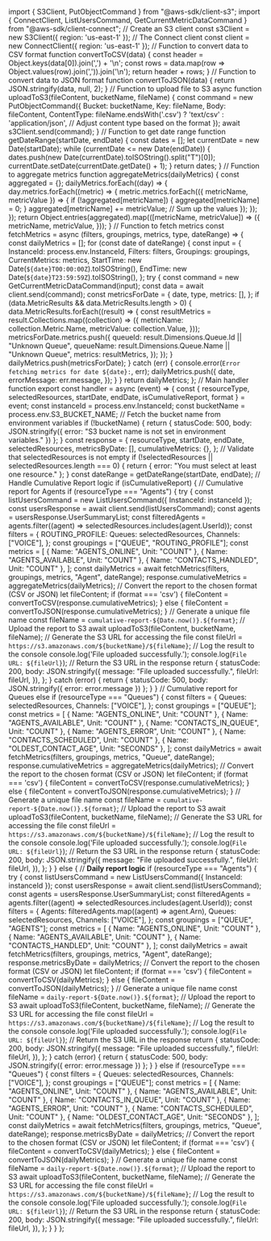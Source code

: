
import { S3Client, PutObjectCommand } from "@aws-sdk/client-s3";
import { ConnectClient, ListUsersCommand, GetCurrentMetricDataCommand } from "@aws-sdk/client-connect";
// Create an S3 client
const s3Client = new S3Client({ region: 'us-east-1' });
// The Connect client
const client = new ConnectClient({ region: 'us-east-1' });
// Function to convert data to CSV format
function convertToCSV(data) {
 const header = Object.keys(data[0]).join(',') + '\n';
 const rows = data.map(row => Object.values(row).join(',')).join('\n');
 return header + rows;
}
// Function to convert data to JSON format
function convertToJSON(data) {
 return JSON.stringify(data, null, 2);
}
// Function to upload file to S3
async function uploadToS3(fileContent, bucketName, fileName) {
 const command = new PutObjectCommand({
   Bucket: bucketName,
   Key: fileName,
   Body: fileContent,
   ContentType: fileName.endsWith('.csv') ? 'text/csv' : 'application/json', // Adjust content type based on the format
 });
 await s3Client.send(command);
}
// Function to get date range
function getDateRange(startDate, endDate) {
 const dates = [];
 let currentDate = new Date(startDate);
 while (currentDate <= new Date(endDate)) {
   dates.push(new Date(currentDate).toISOString().split("T")[0]);
   currentDate.setDate(currentDate.getDate() + 1);
 }
 return dates;
}
// Function to aggregate metrics
function aggregateMetrics(dailyMetrics) {
 const aggregated = {};
 dailyMetrics.forEach((day) => {
   day.metrics.forEach((metric) => {
     metric.metrics.forEach(({ metricName, metricValue }) => {
       if (!aggregated[metricName]) {
         aggregated[metricName] = 0;
       }
       aggregated[metricName] += metricValue; // Sum up the values
     });
   });
 });
 return Object.entries(aggregated).map(([metricName, metricValue]) => ({
   metricName,
   metricValue,
 }));
}
// Function to fetch metrics
const fetchMetrics = async (filters, groupings, metrics, type, dateRange) => {
 const dailyMetrics = [];
 for (const date of dateRange) {
   const input = {
     InstanceId: process.env.InstanceId,
     Filters: filters,
     Groupings: groupings,
     CurrentMetrics: metrics,
     StartTime: new Date(`${date}T00:00:00Z`).toISOString(),
     EndTime: new Date(`${date}T23:59:59Z`).toISOString(),
   };
   try {
     const command = new GetCurrentMetricDataCommand(input);
     const data = await client.send(command);
     const metricsForDate = {
       date,
       type,
       metrics: [],
     };
     if (data.MetricResults && data.MetricResults.length > 0) {
       data.MetricResults.forEach((result) => {
         const resultMetrics = result.Collections.map((collection) => ({
           metricName: collection.Metric.Name,
           metricValue: collection.Value,
         }));
         metricsForDate.metrics.push({
           queueId: result.Dimensions.Queue.Id || "Unknown Queue",
           queueName: result.Dimensions.Queue.Name || "Unknown Queue",
           metrics: resultMetrics,
         });
       });
     }
     dailyMetrics.push(metricsForDate);
   } catch (err) {
     console.error(`Error fetching metrics for date ${date}:`, err);
     dailyMetrics.push({
       date,
       errorMessage: err.message,
     });
   }
 }
 return dailyMetrics;
};
// Main handler function
export const handler = async (event) => {
 const { resourceType, selectedResources, startDate, endDate, isCumulativeReport, format } = event;
 const instanceId = process.env.InstanceId;
 const bucketName = process.env.S3_BUCKET_NAME; // Fetch the bucket name from environment variables
 if (!bucketName) {
   return { statusCode: 500, body: JSON.stringify({ error: "S3 bucket name is not set in environment variables." }) };
 }
 const response = {
   resourceType,
   startDate,
   endDate,
   selectedResources,
   metricsByDate: [],
   cumulativeMetrics: {},
 };
 // Validate that selectedResources is not empty
 if (!selectedResources || selectedResources.length === 0) {
   return { error: "You must select at least one resource." };
 }
 const dateRange = getDateRange(startDate, endDate);
 // Handle Cumulative Report logic
 if (isCumulativeReport) {
   // Cumulative report for Agents
   if (resourceType === "Agents") {
     try {
       const listUsersCommand = new ListUsersCommand({ InstanceId: instanceId });
       const usersResponse = await client.send(listUsersCommand);
       const agents = usersResponse.UserSummaryList;
       const filteredAgents = agents.filter((agent) => selectedResources.includes(agent.UserId));
       const filters = {
         ROUTING_PROFILE: 
         Queues: selectedResources,
         Channels: ["VOICE"],
       };
       const groupings = ["QUEUE", "ROUTING_PROFILE"];
       const metrics = [
         { Name: "AGENTS_ONLINE", Unit: "COUNT" },
         { Name: "AGENTS_AVAILABLE", Unit: "COUNT" },
         { Name: "CONTACTS_HANDLED", Unit: "COUNT" },
       ];
       const dailyMetrics = await fetchMetrics(filters, groupings, metrics, "Agent", dateRange);
       response.cumulativeMetrics = aggregateMetrics(dailyMetrics);
       // Convert the report to the chosen format (CSV or JSON)
       let fileContent;
       if (format === 'csv') {
         fileContent = convertToCSV(response.cumulativeMetrics);
       } else {
         fileContent = convertToJSON(response.cumulativeMetrics);
       }
       // Generate a unique file name
       const fileName = `cumulative-report-${Date.now()}.${format}`;
       // Upload the report to S3
       await uploadToS3(fileContent, bucketName, fileName);
       // Generate the S3 URL for accessing the file
       const fileUrl = `https://s3.amazonaws.com/${bucketName}/${fileName}`;
       // Log the result to the console
       console.log('File uploaded successfully.');
       console.log(`File URL: ${fileUrl}`);
       // Return the S3 URL in the response
       return {
         statusCode: 200,
         body: JSON.stringify({
           message: "File uploaded successfully.",
           fileUrl: fileUrl,
         }),
       };
     } catch (error) {
       return { statusCode: 500, body: JSON.stringify({ error: error.message }) };
     }
   }
   // Cumulative report for Queues
   else if (resourceType === "Queues") {
     const filters = {
       Queues: selectedResources,
       Channels: ["VOICE"],
     };
     const groupings = ["QUEUE"];
     const metrics = [
       { Name: "AGENTS_ONLINE", Unit: "COUNT" },
       { Name: "AGENTS_AVAILABLE", Unit: "COUNT" },
       { Name: "CONTACTS_IN_QUEUE", Unit: "COUNT" },
       { Name: "AGENTS_ERROR", Unit: "COUNT" },
       { Name: "CONTACTS_SCHEDULED", Unit: "COUNT" },
       { Name: "OLDEST_CONTACT_AGE", Unit: "SECONDS" },
     ];
     const dailyMetrics = await fetchMetrics(filters, groupings, metrics, "Queue", dateRange);
     response.cumulativeMetrics = aggregateMetrics(dailyMetrics);
     // Convert the report to the chosen format (CSV or JSON)
     let fileContent;
     if (format === 'csv') {
       fileContent = convertToCSV(response.cumulativeMetrics);
     } else {
       fileContent = convertToJSON(response.cumulativeMetrics);
     }
     // Generate a unique file name
     const fileName = `cumulative-report-${Date.now()}.${format}`;
     // Upload the report to S3
     await uploadToS3(fileContent, bucketName, fileName);
     // Generate the S3 URL for accessing the file
     const fileUrl = `https://s3.amazonaws.com/${bucketName}/${fileName}`;
     // Log the result to the console
     console.log('File uploaded successfully.');
     console.log(`File URL: ${fileUrl}`);
     // Return the S3 URL in the response
     return {
       statusCode: 200,
       body: JSON.stringify({
         message: "File uploaded successfully.",
         fileUrl: fileUrl,
       }),
     };
   }
 } else {
   // **Daily report logic**
   if (resourceType === "Agents") {
     try {
       const listUsersCommand = new ListUsersCommand({ InstanceId: instanceId });
       const usersResponse = await client.send(listUsersCommand);
       const agents = usersResponse.UserSummaryList;
       const filteredAgents = agents.filter((agent) => selectedResources.includes(agent.UserId));
       const filters = {
         Agents: filteredAgents.map((agent) => agent.Arn),
         Queues: selectedResources,
         Channels: ["VOICE"],
       };
       const groupings = ["QUEUE", "AGENTS"];
       const metrics = [
         { Name: "AGENTS_ONLINE", Unit: "COUNT" },
         { Name: "AGENTS_AVAILABLE", Unit: "COUNT" },
         { Name: "CONTACTS_HANDLED", Unit: "COUNT" },
       ];
       const dailyMetrics = await fetchMetrics(filters, groupings, metrics, "Agent", dateRange);
       response.metricsByDate = dailyMetrics;
       // Convert the report to the chosen format (CSV or JSON)
       let fileContent;
       if (format === 'csv') {
         fileContent = convertToCSV(dailyMetrics);
       } else {
         fileContent = convertToJSON(dailyMetrics);
       }
       // Generate a unique file name
       const fileName = `daily-report-${Date.now()}.${format}`;
       // Upload the report to S3
       await uploadToS3(fileContent, bucketName, fileName);
       // Generate the S3 URL for accessing the file
       const fileUrl = `https://s3.amazonaws.com/${bucketName}/${fileName}`;
       // Log the result to the console
       console.log('File uploaded successfully.');
       console.log(`File URL: ${fileUrl}`);
       // Return the S3 URL in the response
       return {
         statusCode: 200,
         body: JSON.stringify({
           message: "File uploaded successfully.",
           fileUrl: fileUrl,
         }),
       };
     } catch (error) {
       return { statusCode: 500, body: JSON.stringify({ error: error.message }) };
     }
   } else if (resourceType === "Queues") {
     const filters = {
       Queues: selectedResources,
       Channels: ["VOICE"],
     };
     const groupings = ["QUEUE"];
     const metrics = [
       { Name: "AGENTS_ONLINE", Unit: "COUNT" },
       { Name: "AGENTS_AVAILABLE", Unit: "COUNT" },
       { Name: "CONTACTS_IN_QUEUE", Unit: "COUNT" },
       { Name: "AGENTS_ERROR", Unit: "COUNT" },
       { Name: "CONTACTS_SCHEDULED", Unit: "COUNT" },
       { Name: "OLDEST_CONTACT_AGE", Unit: "SECONDS" },
     ];
     const dailyMetrics = await fetchMetrics(filters, groupings, metrics, "Queue", dateRange);
     response.metricsByDate = dailyMetrics;
     // Convert the report to the chosen format (CSV or JSON)
     let fileContent;
     if (format === 'csv') {
       fileContent = convertToCSV(dailyMetrics);
     } else {
       fileContent = convertToJSON(dailyMetrics);
     }
     // Generate a unique file name
     const fileName = `daily-report-${Date.now()}.${format}`;
     // Upload the report to S3
     await uploadToS3(fileContent, bucketName, fileName);
     // Generate the S3 URL for accessing the file
     const fileUrl = `https://s3.amazonaws.com/${bucketName}/${fileName}`;
     // Log the result to the console
     console.log('File uploaded successfully.');
     console.log(`File URL: ${fileUrl}`);
     // Return the S3 URL in the response
     return {
       statusCode: 200,
       body: JSON.stringify({
         message: "File uploaded successfully.",
         fileUrl: fileUrl,
       }),
     };
   }
 }
};
